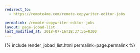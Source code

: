 ```yaml
---
redirect_to:
  - https://remote4me.com/remote-copywriter-editor-jobs

permalink: /remote-copywriter-editor-jobs
layout: page-jobad-list
last_modified_at: 2018-07-16T18:37:56+0300
---
```

{% include render_jobad_list.html permalink=page.permalink %}
